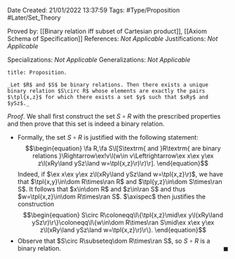 <div class="topSpace"></div>

Date Created: 21/01/2022 13:37:59
Tags: #Type/Proposition #Later/Set_Theory

Proved by: [[Binary relation iff subset of Cartesian product]], [[Axiom Schema of Specification]]
References: _Not Applicable_
Justifications: _Not Applicable_

Specializations: _Not Applicable_
Generalizations: _Not Applicable_

``` ad-Proposition
title: Proposition.

_Let $R$ and $S$ be binary relations. Then there exists a unique binary relation $S\circ R$ whose elements are exactly the pairs $\tpl{x,z}$ for which there exists a set $y$ such that $xRy$ and $ySz$._

```

_Proof_. We shall first construct the set $S\circ R$ with the prescribed properties and then prove that this set is indeed a binary relation.
* Formally, the set $S\circ R$ is justified with the following statement:
$$\begin{equation}
    \fa R,\fa S\l[S\textrm{ and }R\textrm{ are binary relations }\Rightarrow\ex!v\l(w\in v\Leftrightarrow\ex x\ex y\ex z\l(xRy\land ySz\land w=\tpl{x,z}\r)\r)\r].
\end{equation}$$
Indeed, if $\ex x\ex y\ex z\l(xRy\land ySz\land w=\tpl{x,z}\r)$, we have that $\tpl{x,y}\in\dom R\times\ran R$ and $\tpl{y,z}\in\dom S\times\ran S$. It follows that $x\in\dom R$ and $z\in\ran S$ and thus $w=\tpl{x,z}\in\dom R\times\ran S$. $\axispec$ then justifies the construction
$$\begin{equation}
    S\circ R\coloneqq\l\{\tpl{x,z}\mid\ex y\l(xRy\land ySz\r)\r\}\coloneqq\l\{w\in\dom R\times\ran S\mid\ex x\ex y\ex z\l(xRy\land ySz\land w=\tpl{x,z}\r)\r\}.
\end{equation}$$
* Observe that $S\circ R\subseteq\dom R\times\ran S$, so $S\circ R$ is a binary relation.<span style="float:right;">$\blacksquare$</span>
